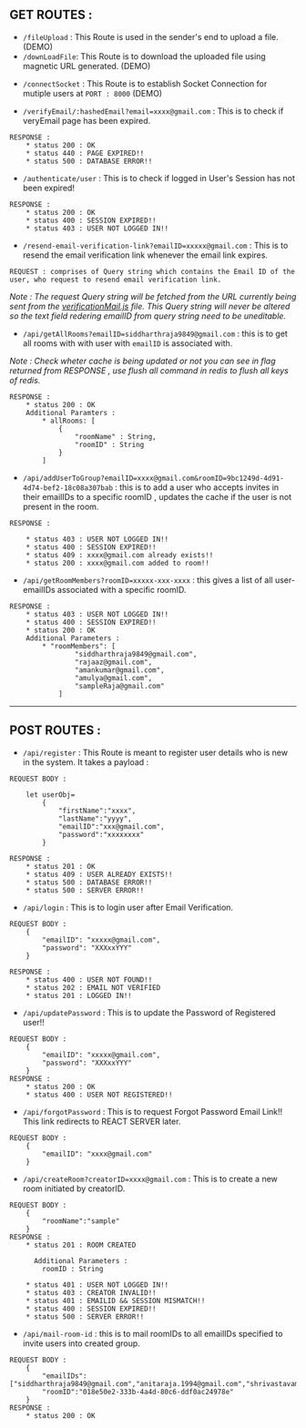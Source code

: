 ## GET ROUTES :

- `/fileUpload` : This Route is used in the sender's end to upload a file. (DEMO)
- `/downLoadFile`: This Route is to download the uploaded file using magnetic URL generated. (DEMO)

* `/connectSocket` : This Route is to establish Socket Connection for mutiple users at `PORT : 8000` (DEMO)

* `/verifyEmail/:hashedEmail?email=xxxx@gmail.com` : This is to check if veryEmail page has been expired.

```
RESPONSE :
    * status 200 : OK
    * status 440 : PAGE EXPIRED!!
    * status 500 : DATABASE ERROR!!
```

- `/authenticate/user` : This is to check if logged in User's Session has not been expired!

```
RESPONSE :
    * status 200 : OK
    * status 400 : SESSION EXPIRED!!
    * status 403 : USER NOT LOGGED IN!!
```

* `/resend-email-verification-link?emailID=xxxxx@gmail.com` :  This is to resend the email verification link whenever the email link expires.

```
REQUEST : comprises of Query string which contains the Email ID of the user, who request to resend email verification link. 
```
*Note : The request Query string will be fetched from the URL currently being sent from the [verificationMail.js](../server/email/verificationMail.js) file. This Query string will never be altered so the text field redering emailID from query string need to be uneditable.*

* `/api/getAllRooms?emailID=siddharthraja9849@gmail.com` : this is to get all rooms with with user with `emailID` is associated with.

*Note : Check wheter cache is being updated or not you can see in flag returned from RESPONSE , use flush all command in redis to flush all keys of redis.* 

```
RESPONSE :
    * status 200 : OK
    Additional Paramters :
        * allRooms: [
            {
                "roomName" : String,
                "roomID" : String
            }
        ]
```

* `/api/addUserToGroup?emailID=xxxx@gmail.com&roomID=9bc1249d-4d91-4d74-bef2-18c08a307bab` : this is to add a user who accepts invites in their emailIDs to a specific roomID , updates the cache if the user is not present in the room.

```
RESPONSE :

    * status 403 : USER NOT LOGGED IN!!
    * status 400 : SESSION EXPIRED!!
    * status 409 : xxxx@gmail.com already exists!! 
    * status 200 : xxxx@gmail.com added to room!!
```

* `/api/getRoomMembers?roomID=xxxxx-xxx-xxxx` : this gives a list of all user-emailIDs associated with a specific roomID.
```
RESPONSE :
    * status 403 : USER NOT LOGGED IN!!
    * status 400 : SESSION EXPIRED!!
    * status 200 : OK
    Additional Parameters :
        * "roomMembers": [
                "siddharthraja9849@gmail.com",
                "rajaaz@gmail.com",
                "amankumar@gmail.com",
                "amulya@gmail.com",
                "sampleRaja@gmail.com"
            ]
```



***

## POST ROUTES :

- `/api/register` : This Route is meant to register user details who is new in the system. It takes a payload :

```
REQUEST BODY :

    let userObj=
        {
            "firstName":"xxxx",
            "lastName":"yyyy",
            "emailID":"xxx@gmail.com",
            "password":"xxxxxxxx"
        }

RESPONSE :
    * status 201 : OK
    * status 409 : USER ALREADY EXISTS!!
    * status 500 : DATABASE ERROR!!
    * status 500 : SERVER ERROR!!
```

- `/api/login` : This is to login user after Email Verification.

```
REQUEST BODY :
    {
        "emailID": "xxxxx@gmail.com",
        "password": "XXXxxYYY"
    }

RESPONSE :
    * status 400 : USER NOT FOUND!!
    * status 202 : EMAIL NOT VERIFIED
    * status 201 : LOGGED IN!!
```

* `/api/updatePassword` : This is to update the Password of Registered user!!
```
REQUEST BODY :
    {
        "emailID": "xxxxx@gmail.com",
        "password": "XXXxxYYY"
    }
RESPONSE :
    * status 200 : OK
    * status 400 : USER NOT REGISTERED!!    
```

* `/api/forgotPassword` : This is to request Forgot Password Email Link!! This link redirects to REACT SERVER later.
```
REQUEST BODY :
    {
        "emailID": "xxxx@gmail.com"
    }
```
* `/api/createRoom?creatorID=xxxx@gmail.com` : This is to create a new room initiated by creatorID.
```
REQUEST BODY :
    {
        "roomName":"sample"
    }
RESPONSE :
    * status 201 : ROOM CREATED 
      
      Additional Parameters : 
        roomID : String
    
    * status 401 : USER NOT LOGGED IN!!
    * status 403 : CREATOR INVALID!!
    * status 401 : EMAILID && SESSION MISMATCH!!
    * status 400 : SESSION EXPIRED!!
    * status 500 : SERVER ERROR!!
```
* `/api/mail-room-id` : this is to mail roomIDs to all emailIDs specified to invite users into created group.
```
REQUEST BODY : 
    {
        "emailIDs":["siddharthraja9849@gmail.com","anitaraja.1994@gmail.com","shrivastavaman171@gmail.com","avengeramulya@gmail.com"],
        "roomID":"018e50e2-333b-4a4d-80c6-ddf0ac24978e"
    }
RESPONSE :  
    * status 200 : OK
```


